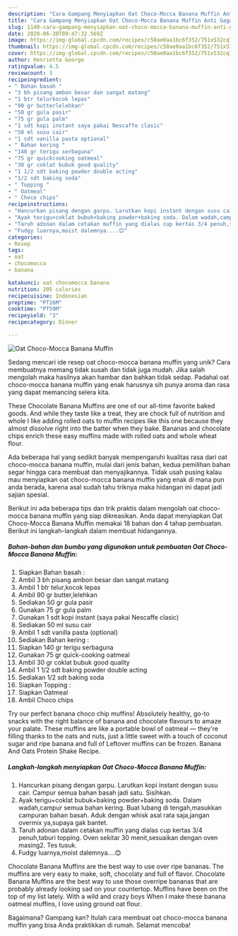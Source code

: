 ```yaml
---
description: "Cara Gampang Menyiapkan Oat Choco-Mocca Banana Muffin Anti Gagal"
title: "Cara Gampang Menyiapkan Oat Choco-Mocca Banana Muffin Anti Gagal"
slug: 1140-cara-gampang-menyiapkan-oat-choco-mocca-banana-muffin-anti-gagal
date: 2020-06-30T09:47:32.569Z
image: https://img-global.cpcdn.com/recipes/c50ae0aa1bc6f352/751x532cq70/oat-choco-mocca-banana-muffin-foto-resep-utama.jpg
thumbnail: https://img-global.cpcdn.com/recipes/c50ae0aa1bc6f352/751x532cq70/oat-choco-mocca-banana-muffin-foto-resep-utama.jpg
cover: https://img-global.cpcdn.com/recipes/c50ae0aa1bc6f352/751x532cq70/oat-choco-mocca-banana-muffin-foto-resep-utama.jpg
author: Henrietta George
ratingvalue: 4.5
reviewcount: 3
recipeingredient:
- " Bahan basah "
- "3 bh pisang ambon besar dan sangat matang"
- "1 btr telurkocok lepas"
- "90 gr butterlelehkan"
- "50 gr gula pasir"
- "75 gr gula palm"
- "1 sdt kopi instant saya pakai Nescaffe clasic"
- "50 ml susu cair"
- "1 sdt vanilla pasta optional"
- " Bahan kering "
- "140 gr terigu serbaguna"
- "75 gr quickcooking oatmeal"
- "30 gr coklat bubuk good quality"
- "1 1/2 sdt baking powder double acting"
- "1/2 sdt baking soda"
- " Topping "
- " Oatmeal"
- " Choco chips"
recipeinstructions:
- "Hancurkan pisang dengan garpu. Larutkan kopi instant dengan susu cair. Campur semua bahan basah jadi satu. Sisihkan."
- "Ayak terigu+coklat bubuk+baking powder+baking soda. Dalam wadah,campur semua bahan kering. Buat lubang di tengah,masukkan campuran bahan basah. Aduk dengan whisk asal rata saja,jangan overmix ya,supaya gak bantet."
- "Taruh adonan dalam cetakan muffin yang dialas cup kertas 3/4 penuh,taburi topping. Oven sekitar 30 menit,sesuaikan dengan oven masing2. Tes tusuk."
- "Fudgy luarnya,moist dalemnya....😊"
categories:
- Resep
tags:
- oat
- chocomocca
- banana

katakunci: oat chocomocca banana 
nutrition: 205 calories
recipecuisine: Indonesian
preptime: "PT16M"
cooktime: "PT59M"
recipeyield: "3"
recipecategory: Dinner

---
```



![Oat Choco-Mocca Banana Muffin](https://img-global.cpcdn.com/recipes/c50ae0aa1bc6f352/751x532cq70/oat-choco-mocca-banana-muffin-foto-resep-utama.jpg)

Sedang mencari ide resep oat choco-mocca banana muffin yang unik? Cara membuatnya memang tidak susah dan tidak juga mudah. Jika salah mengolah maka hasilnya akan hambar dan bahkan tidak sedap. Padahal oat choco-mocca banana muffin yang enak harusnya sih punya aroma dan rasa yang dapat memancing selera kita.

These Chocolate Banana Muffins are one of our all-time favorite baked goods. And while they taste like a treat, they are chock full of nutrition and whole I like adding rolled oats to muffin recipes like this one because they almost dissolve right into the batter when they bake. Bananas and chocolate chips enrich these easy muffins made with rolled oats and whole wheat flour.

Ada beberapa hal yang sedikit banyak mempengaruhi kualitas rasa dari oat choco-mocca banana muffin, mulai dari jenis bahan, kedua pemilihan bahan segar hingga cara membuat dan menyajikannya. Tidak usah pusing kalau mau menyiapkan oat choco-mocca banana muffin yang enak di mana pun anda berada, karena asal sudah tahu triknya maka hidangan ini dapat jadi sajian spesial.


Berikut ini ada beberapa tips dan trik praktis dalam mengolah oat choco-mocca banana muffin yang siap dikreasikan. Anda dapat menyiapkan Oat Choco-Mocca Banana Muffin memakai 18 bahan dan 4 tahap pembuatan. Berikut ini langkah-langkah dalam membuat hidangannya.

<!--inarticleads1-->

##### Bahan-bahan dan bumbu yang digunakan untuk pembuatan Oat Choco-Mocca Banana Muffin:

1. Siapkan  Bahan basah :
1. Ambil 3 bh pisang ambon besar dan sangat matang
1. Ambil 1 btr telur,kocok lepas
1. Ambil 90 gr butter,lelehkan
1. Sediakan 50 gr gula pasir
1. Gunakan 75 gr gula palm
1. Gunakan 1 sdt kopi instant (saya pakai Nescaffe clasic)
1. Sediakan 50 ml susu cair
1. Ambil 1 sdt vanilla pasta (optional)
1. Sediakan  Bahan kering :
1. Siapkan 140 gr terigu serbaguna
1. Gunakan 75 gr quick-cooking oatmeal
1. Ambil 30 gr coklat bubuk good quality
1. Ambil 1 1/2 sdt baking powder double acting
1. Sediakan 1/2 sdt baking soda
1. Siapkan  Topping :
1. Siapkan  Oatmeal
1. Ambil  Choco chips


Try our perfect banana choco chip muffins! Absolutely healthy, go-to snacks with the right balance of banana and chocolate flavours to amaze your palate. These muffins are like a portable bowl of oatmeal — they&#39;re filling thanks to the oats and nuts, just a little sweet with a touch of coconut sugar and ripe banana and full of Leftover muffins can be frozen. Banana And Oats Protein Shake Recipe. 

<!--inarticleads2-->

##### Langkah-langkah menyiapkan Oat Choco-Mocca Banana Muffin:

1. Hancurkan pisang dengan garpu. Larutkan kopi instant dengan susu cair. Campur semua bahan basah jadi satu. Sisihkan.
1. Ayak terigu+coklat bubuk+baking powder+baking soda. Dalam wadah,campur semua bahan kering. Buat lubang di tengah,masukkan campuran bahan basah. Aduk dengan whisk asal rata saja,jangan overmix ya,supaya gak bantet.
1. Taruh adonan dalam cetakan muffin yang dialas cup kertas 3/4 penuh,taburi topping. Oven sekitar 30 menit,sesuaikan dengan oven masing2. Tes tusuk.
1. Fudgy luarnya,moist dalemnya....😊


Chocolate Banana Muffins are the best way to use over ripe bananas. The muffins are very easy to make, soft, chocolaty and full of flavor. Chocolate Banana Muffins are the best way to use those overripe bananas that are probably already looking sad on your countertop. Muffins have been on the top of my list lately. With a wild and crazy boys When I make these banana oatmeal muffins, I love using ground oat flour. 

Bagaimana? Gampang kan? Itulah cara membuat oat choco-mocca banana muffin yang bisa Anda praktikkan di rumah. Selamat mencoba!
